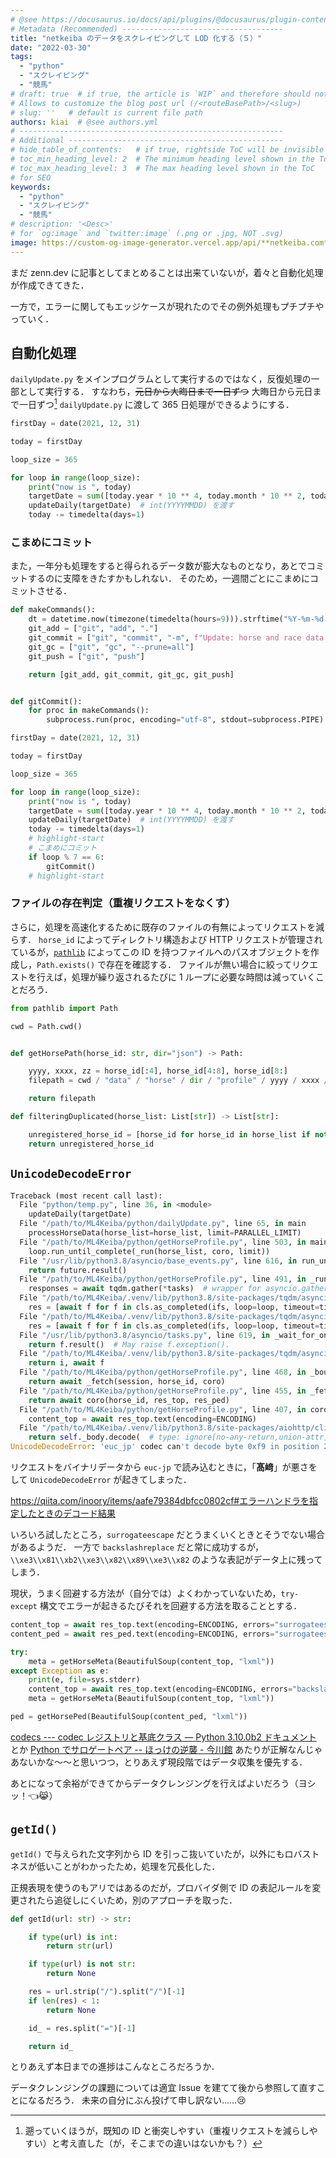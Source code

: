 ```yaml
---
# @see https://docusaurus.io/docs/api/plugins/@docusaurus/plugin-content-blog#markdown-front-matter
# Metadata (Recommended) ------------------------------------
title: "netkeiba のデータをスクレイピングして LOD 化する（５）"
date: "2022-03-30"
tags:
  - "python"
  - "スクレイピング"
  - "競馬"
# draft: true  # if true, the article is `WIP` and therefore should not be published yet
# Allows to customize the blog post url (/<routeBasePath>/<slug>)
# slug: ''   # default is current file path
authors: kiai  # @see authors.yml
# -----------------------------------------------------------
# Additional ------------------------------------------------
# hide_table_of_contents:   # if true, rightside ToC will be invisible
# toc_min_heading_level: 2  # The minimum heading level shown in the ToC
# toc_max_heading_level: 3  # The max heading level shown in the ToC
# for SEO
keywords:
  - "python"
  - "スクレイピング"
  - "競馬"
# description: '<Desc>'
# for `og:image` and `twitter:image` (.png or .jpg, NOT .svg)
image: https://custom-og-image-generator.vercel.app/api/**netkeiba.com**%20%E3%81%AE%E3%83%87%E3%83%BC%E3%82%BF%E3%82%92%E3%82%B9%E3%82%AF%E3%83%AC%E3%82%A4%E3%83%94%E3%83%B3%E3%82%B0%E3%81%97%E3%81%A6LOD%E5%8C%96%E3%81%99%E3%82%8B.png?theme=light&copyright=Kiai+de+Nantoka&logo=https%3A%2F%2Fimg.icons8.com%2Fglyph-neue%2F64%2F000000%2Fhorse.png&avater=https%3A%2F%2Favatars.githubusercontent.com%2Fu%2F20794309&author=Kiai&aka=%40Ningensei848&site=%E6%B0%97%E5%90%88%E3%81%A7%E3%81%AA%E3%82%93%E3%81%A8%E3%81%8B&tags=%E7%AB%B6%E9%A6%AC&tags=scraping&tags=Python&tags=LOD
---
```


まだ zenn.dev に記事としてまとめることは出来ていないが，着々と自動化処理が作成できてきた．

一方で，エラーに関してもエッジケースが現れたのでその例外処理もプチプチやっていく．

<!-- truncate -->

## 自動化処理

`dailyUpdate.py` をメインプログラムとして実行するのではなく，反復処理の一部として実行する．
すなわち，~~元日から大晦日まで一日ずつ~~ 大晦日から元日まで一日ずつ[^1] `dailyUpdate.py` に渡して 365 日処理ができるようにする．

[^1]: 遡っていくほうが，既知の ID と衝突しやすい（重複リクエストを減らしやすい）と考え直した（が，そこまでの違いはないかも？）

```python
firstDay = date(2021, 12, 31)

today = firstDay

loop_size = 365

for loop in range(loop_size):
    print("now is ", today)
    targetDate = sum([today.year * 10 ** 4, today.month * 10 ** 2, today.day])
    updateDaily(targetDate)  # int(YYYYMMDD) を渡す
    today -= timedelta(days=1)
```

### こまめにコミット

また，一年分も処理をすると得られるデータ数が膨大なものとなり，あとでコミットするのに支障をきたすかもしれない．
そのため，一週間ごとにこまめにコミットさせる．

```python
def makeCommands():
    dt = datetime.now(timezone(timedelta(hours=9))).strftime("%Y-%m-%d %H:%M:%S")
    git_add = ["git", "add", "."]
    git_commit = ["git", "commit", "-m", f"Update: horse and race data || {dt}"]
    git_gc = ["git", "gc", "--prune=all"]
    git_push = ["git", "push"]

    return [git_add, git_commit, git_gc, git_push]


def gitCommit():
    for proc in makeCommands():
        subprocess.run(proc, encoding="utf-8", stdout=subprocess.PIPE)
```

```python
firstDay = date(2021, 12, 31)

today = firstDay

loop_size = 365

for loop in range(loop_size):
    print("now is ", today)
    targetDate = sum([today.year * 10 ** 4, today.month * 10 ** 2, today.day])
    updateDaily(targetDate)  # int(YYYYMMDD) を渡す
    today -= timedelta(days=1)
    # highlight-start
    # こまめにコミット
    if loop % 7 == 6:
        gitCommit()
    # highlight-start
```

### ファイルの存在判定（重複リクエストをなくす）

さらに，処理を高速化するために既存のファイルの有無によってリクエストを減らす．
`horse_id` によってディレクトリ構造および HTTP リクエストが管理されているが，[`pathlib`](https://docs.python.org/ja/3/library/pathlib.html) によってこの ID を持つファイルへのパスオブジェクトを作成し，`Path.exists()` で存在を確認する．
ファイルが無い場合に絞ってリクエストを行えば，処理が繰り返されるたびに 1 ループに必要な時間は減っていくことだろう．

```python title="filter.py"
from pathlib import Path

cwd = Path.cwd()


def getHorsePath(horse_id: str, dir="json") -> Path:

    yyyy, xxxx, zz = horse_id[:4], horse_id[4:8], horse_id[8:]
    filepath = cwd / "data" / "horse" / dir / "profile" / yyyy / xxxx / f"{zz}.json"

    return filepath

def filteringDuplicated(horse_list: List[str]) -> List[str]:

    unregistered_horse_id = [horse_id for horse_id in horse_list if not getHorsePath(horse_id).exists()]
    return unregistered_horse_id
```

## `UnicodeDecodeError`

```python title="UnicodeDecodeError: 'euc_jp' codec can't decode byte 0xf9"
Traceback (most recent call last):
  File "python/temp.py", line 36, in <module>
    updateDaily(targetDate)
  File "/path/to/ML4Keiba/python/dailyUpdate.py", line 65, in main
    processHorseData(horse_list=horse_list, limit=PARALLEL_LIMIT)
  File "/path/to/ML4Keiba/python/getHorseProfile.py", line 503, in main
    loop.run_until_complete(_run(horse_list, coro, limit))
  File "/usr/lib/python3.8/asyncio/base_events.py", line 616, in run_until_complete
    return future.result()
  File "/path/to/ML4Keiba/python/getHorseProfile.py", line 491, in _run
    responses = await tqdm.gather(*tasks)  # wrapper for asyncio.gather
  File "/path/to/ML4Keiba/.venv/lib/python3.8/site-packages/tqdm/asyncio.py", line 79, in gather
    res = [await f for f in cls.as_completed(ifs, loop=loop, timeout=timeout,
  File "/path/to/ML4Keiba/.venv/lib/python3.8/site-packages/tqdm/asyncio.py", line 79, in <listcomp>
    res = [await f for f in cls.as_completed(ifs, loop=loop, timeout=timeout,
  File "/usr/lib/python3.8/asyncio/tasks.py", line 619, in _wait_for_one
    return f.result()  # May raise f.exception().
  File "/path/to/ML4Keiba/.venv/lib/python3.8/site-packages/tqdm/asyncio.py", line 76, in wrap_awaitable
    return i, await f
  File "/path/to/ML4Keiba/python/getHorseProfile.py", line 468, in _bound_fetch
    return await _fetch(session, horse_id, coro)
  File "/path/to/ML4Keiba/python/getHorseProfile.py", line 455, in _fetch
    return await coro(horse_id, res_top, res_ped)
  File "/path/to/ML4Keiba/python/getHorseProfile.py", line 407, in coroutine
    content_top = await res_top.text(encoding=ENCODING)
  File "/path/to/ML4Keiba/.venv/lib/python3.8/site-packages/aiohttp/client_reqrep.py", line 1085, in text
    return self._body.decode(  # type: ignore[no-any-return,union-attr]
UnicodeDecodeError: 'euc_jp' codec can't decode byte 0xf9 in position 26711: illegal multibyte sequence
```

リクエストをバイナリデータから `euc-jp` で読み込むときに，「**髙﨑**」が悪さをして `UnicodeDecodeError` が起きてしまった．

https://qiita.com/inoory/items/aafe79384dbfcc0802cf#エラーハンドラを指定したときのデコード結果

いろいろ試したところ，`surrogateescape` だとうまくいくときとそうでない場合があるようだ．
一方で `backslashreplace` だと常に成功するが，`\\xe3\\x81\\xb2\\xe3\\x82\\x89\\xe3\\x82` のような表記がデータ上に残ってしまう．

現状，うまく回避する方法が（自分では）よくわかっていないため，`try-except` 構文でエラーが起きるたびそれを回避する方法を取ることとする．

```python
content_top = await res_top.text(encoding=ENCODING, errors="surrogateescape")
content_ped = await res_ped.text(encoding=ENCODING, errors="surrogateescape")

try:
    meta = getHorseMeta(BeautifulSoup(content_top, "lxml"))
except Exception as e:
    print(e, file=sys.stderr)
    content_top = await res_top.text(encoding=ENCODING, errors="backslashreplace")
    meta = getHorseMeta(BeautifulSoup(content_top, "lxml"))

ped = getHorsePed(BeautifulSoup(content_ped, "lxml"))
```

[codecs --- codec レジストリと基底クラス — Python 3.10.0b2 ドキュメント](https://docs.python.org/ja/3/library/codecs.html#error-handlers) とか [Python でサロゲートペア -- ほっけの逆襲 - 今川館](https://imagawa.hatenadiary.jp/entry/2016/12/25/193000) あたりが正解なんじゃあないかな～～と思いつつ，とりあえず現段階ではデータ収集を優先する．

あとになって余裕ができてからデータクレンジングを行えばよいだろう（ヨシッ！👈😹）

## `getId()`

`getId()` で与えられた文字列から ID を引っこ抜いていたが，以外にもロバストネスが低いことがわかったため，処理を冗長化した．

正規表現を使うのもアリではあるのだが，プロバイダ側で ID の表記ルールを変更されたら追従しにくいため，別のアプローチを取った．

```python
def getId(url: str) -> str:

    if type(url) is int:
        return str(url)

    if type(url) is not str:
        return None

    res = url.strip("/").split("/")[-1]
    if len(res) < 1:
        return None

    id_ = res.split("=")[-1]

    return id_
```

とりあえず本日までの進捗はこんなところだろうか．

データクレンジングの課題については適宜 Issue を建てて後から参照して直すことになるだろう．
未来の自分にぶん投げて申し訳ない……😢
